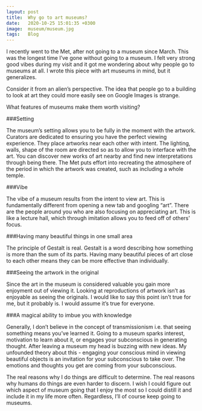 ```yaml
---
layout: post
title:  Why go to art museums?
date:   2020-10-25 15:01:35 +0300
image:  museum/museum.jpg
tags:   Blog
---
```


I recently went to the Met, after not going to a museum since March. This was the longest time I’ve gone without going to a museum. I felt very strong good vibes during my visit and it got me wondering about why people go to museums at all. I wrote this piece with art museums in mind, but it generalizes.

Consider it from an alien’s perspective. The idea that people go to a building to look at art they could more easily see on Google Images is strange.

What features of museums make them worth visiting?

###Setting

The museum’s setting allows you to be fully in the moment with the artwork. Curators are dedicated to ensuring you have the perfect viewing experience. They place artworks near each other with intent. The lighting, walls, shape of the room are directed so as to allow you to interface with the art. You can discover new works of art nearby and find new interpretations through being there. The Met puts effort into recreating the atmosphere of the period in which the artwork was created, such as including a whole temple.

###Vibe

The vibe of a museum results from the intent to view art. This is fundamentally different from opening a new tab and googling “art”. There are the people around you who are also focusing on appreciating art. This is like a lecture hall, which through imitation allows you to feed off of others' focus.

###Having many beautiful things in one small area

The principle of Gestalt is real. Gestalt is a word describing how something is more than the sum of its parts. Having many beautiful pieces of art close to each other means they can be more effective than individually.

###Seeing the artwork in the original

Since the art in the museum is considered valuable you gain more enjoyment out of viewing it. Looking at reproductions of artwork isn’t as enjoyable as seeing the originals. I would like to say this point isn’t true for me, but it probably is. I would assume it’s true for everyone. 

###A magical ability to imbue you with knowledge

Generally, I don’t believe in the concept of transmissionism i.e. that seeing something means you’ve learned it. Going to a museum sparks interest, motivation to learn about it, or engages your subconscious in generating thought. After leaving a museum my head is buzzing with new ideas. My unfounded theory about this - engaging your conscious mind in viewing beautiful objects is an invitation for your subconscious to take over. The emotions and thoughts you get are coming from your subconscious.

The real reasons why I do things are difficult to determine. The real reasons why humans do things are even harder to discern. I wish I could figure out which aspect of museum going that I enjoy the most so I could distill it and include it in my life more often. Regardless, I’ll of course keep going to museums.
